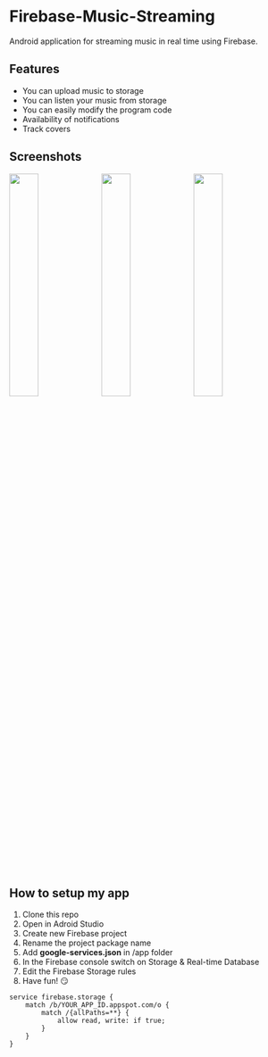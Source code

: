 # Firebase-Music-Streaming
Android application for streaming music in real time using Firebase.

## Features
- You can upload music to storage
- You can listen your music from storage
- You can easily modify the program code
- Availability of notifications
- Track covers

## Screenshots
<div style="dispaly:flex">
    <img src="https://github.com/Fut1le/Firebase-Music-Streaming/blob/main/images/1.jpg" width="32%">
    <img src="https://github.com/Fut1le/Firebase-Music-Streaming/blob/main/images/2.jpg" width="32%">
    <img src="https://github.com/Fut1le/Firebase-Music-Streaming/blob/main/images/3.jpg" width="32%">
</div>

## How to setup my app
1. Clone this repo
2. Open in Adroid Studio
3. Create new Firebase project
4. Rename the project package name
5. Add **google-services.json** in /app folder
6. In the Firebase console switch on Storage & Real-time Database
7. Edit the Firebase Storage rules
8. Have fun! 😏

```
service firebase.storage {
    match /b/YOUR_APP_ID.appspot.com/o {
        match /{allPaths=**} {
            allow read, write: if true;
        }
    }
}
```
